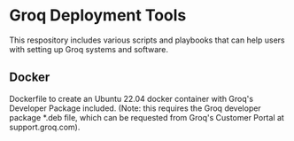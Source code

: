# Groq Deployment Tools

This respository includes various scripts and playbooks that can help users with setting up Groq systems and software. 


## Docker
Dockerfile to create an Ubuntu 22.04 docker container with Groq's Developer Package included. (Note: this requires the Groq developer package *.deb file, which can be requested from Groq's Customer Portal at support.groq.com).

